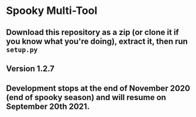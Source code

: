 # Spooky Multi-Tool

## Download this repository as a zip (or clone it if you know what you're doing), extract it, then run ```setup.py```

## Version 1.2.7

## Development stops at the end of November 2020 (end of spooky season) and will resume on September 20th 2021.
